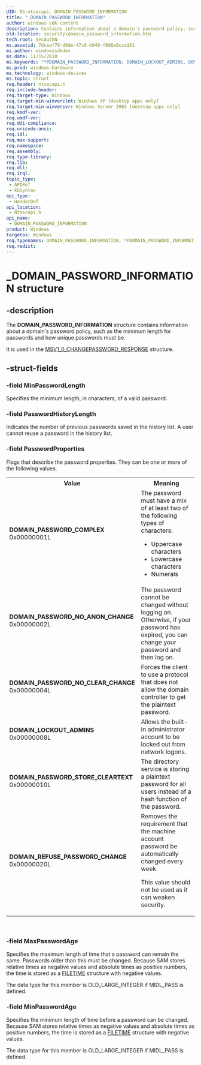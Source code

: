 ```yaml
---
UID: NS:ntsecapi._DOMAIN_PASSWORD_INFORMATION
title: "_DOMAIN_PASSWORD_INFORMATION"
author: windows-sdk-content
description: Contains information about a domain's password policy, such as the minimum length for passwords and how unique passwords must be.
old-location: security\domain_password_information.htm
tech.root: SecAuthN
ms.assetid: 7dceaf70-d8de-47c0-b940-f0d6a0cca101
ms.author: windowssdkdev
ms.date: 11/15/2018
ms.keywords: "*PDOMAIN_PASSWORD_INFORMATION, DOMAIN_LOCKOUT_ADMINS, DOMAIN_PASSWORD_COMPLEX, DOMAIN_PASSWORD_INFORMATION, DOMAIN_PASSWORD_INFORMATION structure [Security], DOMAIN_PASSWORD_NO_ANON_CHANGE, DOMAIN_PASSWORD_NO_CLEAR_CHANGE, DOMAIN_PASSWORD_STORE_CLEARTEXT, DOMAIN_REFUSE_PASSWORD_CHANGE, PDOMAIN_PASSWORD_INFORMATION, PDOMAIN_PASSWORD_INFORMATION structure pointer [Security], _DOMAIN_PASSWORD_INFORMATION, _lsa_domain_password_information, ntsecapi/DOMAIN_PASSWORD_INFORMATION, ntsecapi/PDOMAIN_PASSWORD_INFORMATION, security.domain_password_information"
ms.prod: windows-hardware
ms.technology: windows-devices
ms.topic: struct
req.header: ntsecapi.h
req.include-header: 
req.target-type: Windows
req.target-min-winverclnt: Windows XP [desktop apps only]
req.target-min-winversvr: Windows Server 2003 [desktop apps only]
req.kmdf-ver: 
req.umdf-ver: 
req.ddi-compliance: 
req.unicode-ansi: 
req.idl: 
req.max-support: 
req.namespace: 
req.assembly: 
req.type-library: 
req.lib: 
req.dll: 
req.irql: 
topic_type:
 - APIRef
 - kbSyntax
api_type:
 - HeaderDef
api_location:
 - Ntsecapi.h
api_name:
 - DOMAIN_PASSWORD_INFORMATION
product: Windows
targetos: Windows
req.typenames: DOMAIN_PASSWORD_INFORMATION, *PDOMAIN_PASSWORD_INFORMATION
req.redist: 
---
```


# _DOMAIN_PASSWORD_INFORMATION structure


## -description


The <b>DOMAIN_PASSWORD_INFORMATION</b> structure contains information about a domain's password policy, such as the minimum length for passwords and how unique passwords must be.

It is used in the <a href="https://msdn.microsoft.com/45946272-7350-42f3-af54-9012829bf1de">MSV1_0_CHANGEPASSWORD_RESPONSE</a> structure.


## -struct-fields




### -field MinPasswordLength

Specifies the minimum length, in characters, of a valid password.


### -field PasswordHistoryLength

Indicates the number of previous passwords saved in the history list. A user cannot reuse a password in the history list.


### -field PasswordProperties

Flags that describe the password properties. They can be one or more of the following values. 




					

<table>
<tr>
<th>Value</th>
<th>Meaning</th>
</tr>
<tr>
<td width="40%"><a id="DOMAIN_PASSWORD_COMPLEX"></a><a id="domain_password_complex"></a><dl>
<dt><b>DOMAIN_PASSWORD_COMPLEX</b></dt>
<dt>0x00000001L</dt>
</dl>
</td>
<td width="60%">
The password must have a mix of at least two of the following types of characters:

<ul>
<li>Uppercase characters</li>
<li>Lowercase characters</li>
<li>Numerals</li>
</ul>
</td>
</tr>
<tr>
<td width="40%"><a id="DOMAIN_PASSWORD_NO_ANON_CHANGE"></a><a id="domain_password_no_anon_change"></a><dl>
<dt><b>DOMAIN_PASSWORD_NO_ANON_CHANGE</b></dt>
<dt>0x00000002L</dt>
</dl>
</td>
<td width="60%">
The password cannot be changed without logging on. Otherwise, if your password has expired, you can change your password and then log on.

</td>
</tr>
<tr>
<td width="40%"><a id="DOMAIN_PASSWORD_NO_CLEAR_CHANGE"></a><a id="domain_password_no_clear_change"></a><dl>
<dt><b>DOMAIN_PASSWORD_NO_CLEAR_CHANGE</b></dt>
<dt>0x00000004L</dt>
</dl>
</td>
<td width="60%">
Forces the client to use a protocol that does not allow the domain controller to get the plaintext password.

</td>
</tr>
<tr>
<td width="40%"><a id="DOMAIN_LOCKOUT_ADMINS"></a><a id="domain_lockout_admins"></a><dl>
<dt><b>DOMAIN_LOCKOUT_ADMINS</b></dt>
<dt>0x00000008L</dt>
</dl>
</td>
<td width="60%">
Allows the built-in administrator account to be locked out from network logons.

</td>
</tr>
<tr>
<td width="40%"><a id="DOMAIN_PASSWORD_STORE_CLEARTEXT"></a><a id="domain_password_store_cleartext"></a><dl>
<dt><b>DOMAIN_PASSWORD_STORE_CLEARTEXT</b></dt>
<dt>0x00000010L</dt>
</dl>
</td>
<td width="60%">
The directory service is storing a plaintext password for all users instead of a hash function of the password.

</td>
</tr>
<tr>
<td width="40%"><a id="DOMAIN_REFUSE_PASSWORD_CHANGE"></a><a id="domain_refuse_password_change"></a><dl>
<dt><b>DOMAIN_REFUSE_PASSWORD_CHANGE</b></dt>
<dt>0x00000020L</dt>
</dl>
</td>
<td width="60%">
Removes the requirement that the machine account password be automatically changed every week.

This value should not be used as it can weaken security.

</td>
</tr>
</table>
 


### -field MaxPasswordAge

Specifies the maximum length of time that a password can remain the same. Passwords older than this must be changed. Because SAM stores relative times as negative values and absolute times as positive numbers, the time is stored as a <a href="https://msdn.microsoft.com/9baf8a0e-59e3-4fbd-9616-2ec9161520d1">FILETIME</a> structure with negative values.

The data type for this member is OLD_LARGE_INTEGER if MIDL_PASS is defined.


### -field MinPasswordAge

Specifies the minimum length of time before a password can be changed. Because SAM stores relative times as negative values and absolute times as positive numbers, the time is stored as a <a href="https://msdn.microsoft.com/9baf8a0e-59e3-4fbd-9616-2ec9161520d1">FILETIME</a> structure with negative values.

The data type for this member is OLD_LARGE_INTEGER if MIDL_PASS is defined.

